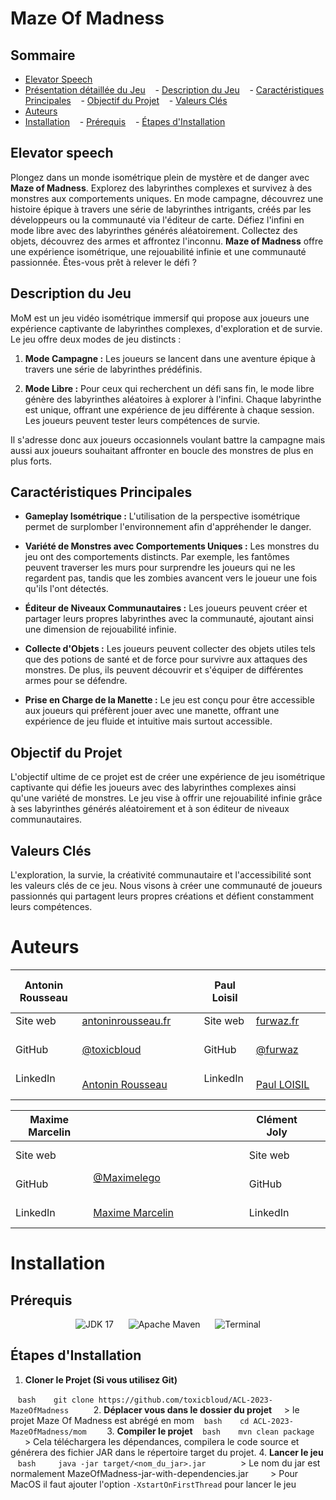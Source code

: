 # Maze Of Madness

## Sommaire
- [Elevator Speech](#elevator-speech)
- [Présentation détaillée du Jeu](#description-du-jeu)
   - [Description du Jeu](#description-du-jeu)
   - [Caractéristiques Principales](#caractéristiques-principales)
   - [Objectif du Projet](#objectif-du-projet)
   - [Valeurs Clés](#valeurs-clés)
- [Auteurs](#auteurs)
- [Installation](#installation)
   - [Prérequis](#prérequis)
   - [Étapes d'Installation](#étapes-dinstallation)

## Elevator speech
Plongez dans un monde isométrique plein de mystère et de danger avec **Maze of Madness**. Explorez des labyrinthes complexes et survivez à des monstres aux comportements uniques. En mode campagne, découvrez une histoire épique à travers une série de labyrinthes intrigants, créés par les développeurs ou la communauté via l'éditeur de carte. Défiez l'infini en mode libre avec des labyrinthes générés aléatoirement. Collectez des objets, découvrez des armes et affrontez l'inconnu. **Maze of Madness** offre une expérience isométrique, une rejouabilité infinie et une communauté passionnée. Êtes-vous prêt à relever le défi ?

## Description du Jeu
MoM est un jeu vidéo isométrique immersif qui propose aux joueurs une expérience captivante de labyrinthes complexes, d'exploration et de survie. Le jeu offre deux modes de jeu distincts :

1. **Mode Campagne :** Les joueurs se lancent dans une aventure épique à travers une série de labyrinthes prédéfinis.

2. **Mode Libre :** Pour ceux qui recherchent un défi sans fin, le mode libre génère des labyrinthes aléatoires à explorer à l'infini. Chaque labyrinthe est unique, offrant une expérience de jeu différente à chaque session. Les joueurs peuvent tester leurs compétences de survie.

Il s'adresse donc aux joueurs occasionnels voulant battre la campagne mais aussi aux joueurs souhaitant affronter en boucle des monstres de plus en plus forts.

## Caractéristiques Principales

- **Gameplay Isométrique :** L'utilisation de la perspective isométrique permet de surplomber l'environnement afin d'appréhender le danger.

- **Variété de Monstres avec Comportements Uniques :** Les monstres du jeu ont des comportements distincts. Par exemple, les fantômes peuvent traverser les murs pour surprendre les joueurs qui ne les regardent pas, tandis que les zombies avancent vers le joueur une fois qu'ils l'ont détectés.

- **Éditeur de Niveaux Communautaires :** Les joueurs peuvent créer et partager leurs propres labyrinthes avec la communauté, ajoutant ainsi une dimension de rejouabilité infinie.

- **Collecte d'Objets :** Les joueurs peuvent collecter des objets utiles tels que des potions de santé et de force pour survivre aux attaques des monstres. De plus, ils peuvent découvrir et s'équiper de différentes armes pour se défendre.

- **Prise en Charge de la Manette :** Le jeu est conçu pour être accessible aux joueurs qui préfèrent jouer avec une manette, offrant une expérience de jeu fluide et intuitive mais surtout accessible.

## Objectif du Projet
L'objectif ultime de ce projet est de créer une expérience de jeu isométrique captivante qui défie les joueurs avec des labyrinthes complexes ainsi qu'une variété de monstres. Le jeu vise à offrir une rejouabilité infinie grâce à ses labyrinthes générés aléatoirement et à son éditeur de niveaux communautaires.

## Valeurs Clés
L'exploration, la survie, la créativité communautaire et l'accessibilité sont les valeurs clés de ce jeu. Nous visons à créer une communauté de joueurs passionnés qui partagent leurs propres créations et défient constamment leurs compétences.

# Auteurs

Antonin Rousseau |                                                                             | Paul Loisil |                                                         |
---------------- | --------------------------------------------------------------------------- | ----------- | ------------------------------------------------------- |
Site web         | [antoninrousseau.fr](https://antoninrousseau.fr)                            | Site web    | [furwaz.fr](https://furwaz.fr)                          |
GitHub           | [@toxicbloud](https://github.com/toxicbloud)                                | GitHub      | [@furwaz](https://github.com/furwaz)                    |
LinkedIn         | [Antonin Rousseau](https://www.linkedin.com/in/antonin-rousseau-571280159/) | LinkedIn    | [Paul LOISIL](https://www.linkedin.com/in/loisil-paul/) |

| Maxime Marcelin |                                                                           | Clément Joly |     |
| --------------- | ------------------------------------------------------------------------- | ------------ | --- |
| Site web        |                                                                           | Site web     |     |
| GitHub          | [@Maximelego](https://github.com/Maximelego)                              | GitHub       |     |
| LinkedIn        | [Maxime Marcelin](https://www.linkedin.com/in/maxime-marcelin-a7b53225a/) | LinkedIn     |     |

# Installation

## Prérequis
<div align="center">

![JDK 17](https://img.shields.io/badge/JDK-17-red.svg) &nbsp;&nbsp;&nbsp;&nbsp; ![Apache Maven](https://badgen.net/badge/icon/Maven/red?icon=maven&label) &nbsp;&nbsp;&nbsp;&nbsp; ![Terminal](https://badgen.net/badge/icon/terminal?icon=terminal&label)

</div>

## Étapes d'Installation

1. **Cloner le Projet (Si vous utilisez Git)**

   ```bash
   git clone https://github.com/toxicbloud/ACL-2023-MazeOfMadness
    ```
2. **Déplacer vous dans le dossier du projet**
    > le projet Maze Of Madness est abrégé en mom
   ```bash
   cd ACL-2023-MazeOfMadness/mom
   ```
3. **Compiler le projet**
   ```bash
   mvn clean package
   ```
   > Cela téléchargera les dépendances, compilera le code source et générera des fichier JAR dans le répertoire target du projet.
4. **Lancer le jeu**
   ```bash
    java -jar target/<nom_du_jar>.jar
    ```
    > Le nom du jar est normalement MazeOfMadness-jar-with-dependencies.jar
    
    > Pour MacOS il faut ajouter l'option `-XstartOnFirstThread` pour lancer le jeu
    
